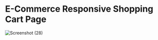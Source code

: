# E-Commerce Responsive Shopping Cart Page
![Screenshot (28)](https://user-images.githubusercontent.com/74240933/123501633-fd9d8f80-d663-11eb-977e-f9aa6a18ed2c.png)
